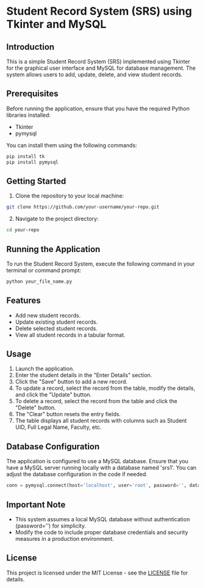 # Student Record System (SRS) using Tkinter and MySQL

## Introduction

This is a simple Student Record System (SRS) implemented using Tkinter for the graphical user interface and MySQL for database management. The system allows users to add, update, delete, and view student records.

## Prerequisites

Before running the application, ensure that you have the required Python libraries installed:

- Tkinter
- pymysql

You can install them using the following commands:

```bash
pip install tk
pip install pymysql
```

## Getting Started

1. Clone the repository to your local machine:

```bash
git clone https://github.com/your-username/your-repo.git
```

2. Navigate to the project directory:

```bash
cd your-repo
```

## Running the Application

To run the Student Record System, execute the following command in your terminal or command prompt:

```bash
python your_file_name.py
```

## Features

- Add new student records.
- Update existing student records.
- Delete selected student records.
- View all student records in a tabular format.

## Usage

1. Launch the application.
2. Enter the student details in the "Enter Details" section.
3. Click the "Save" button to add a new record.
4. To update a record, select the record from the table, modify the details, and click the "Update" button.
5. To delete a record, select the record from the table and click the "Delete" button.
6. The "Clear" button resets the entry fields.
7. The table displays all student records with columns such as Student UID, Full Legal Name, Faculty, etc.

## Database Configuration

The application is configured to use a MySQL database. Ensure that you have a MySQL server running locally with a database named 'srs1'. You can adjust the database configuration in the code if needed.

```python
conn = pymysql.connect(host='localhost', user='root', password='', database='srs1')
```

## Important Note

- This system assumes a local MySQL database without authentication (password='') for simplicity.
- Modify the code to include proper database credentials and security measures in a production environment.

## License

This project is licensed under the MIT License - see the [LICENSE](LICENSE) file for details.
